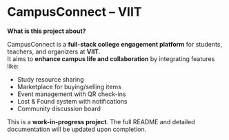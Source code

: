 # CampusConnect – VIIT

**What is this project about?**

CampusConnect is a **full-stack college engagement platform** for students, teachers, and organizers at **VIIT**.  
It aims to **enhance campus life and collaboration** by integrating features like:  
- Study resource sharing  
- Marketplace for buying/selling items  
- Event management with QR check-ins  
- Lost & Found system with notifications  
- Community discussion board  

This is a **work-in-progress project**. The full README and detailed documentation will be updated upon completion.
